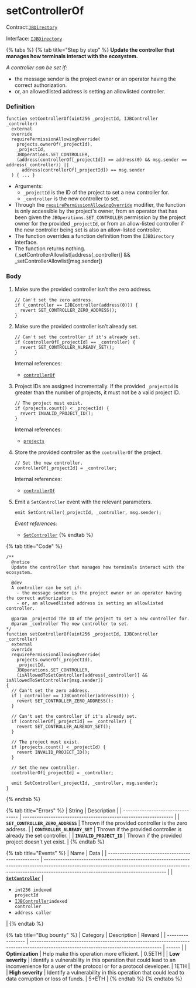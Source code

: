 # setControllerOf

Contract:[`JBDirectory`](../)​‌

Interface: [`IJBDirectory`](../../../interfaces/ijbdirectory.md)

{% tabs %}
{% tab title="Step by step" %}
**Update the controller that manages how terminals interact with the ecosystem.**

_A controller can be set if:_

* the message sender is the project owner or an operator having the correct authorization.
* or, an allowedlisted address is setting an allowlisted controller.

### Definition

```solidity
function setControllerOf(uint256 _projectId, IJBController _controller)
  external
  override
  requirePermissionAllowingOverride(
    projects.ownerOf(_projectId),
    _projectId,
    JBOperations.SET_CONTROLLER,
    (address(controllerOf[_projectId]) == address(0) && msg.sender == address(_controller)) ||
      address(controllerOf[_projectId]) == msg.sender
  ) { ... }
```

* Arguments:
  * `_projectId` is the ID of the project to set a new controller for.
  * `_controller` is the new controller to set.
* Through the [`requirePermissionAllowingOverride`](../../or-abstract/jboperatable/modifiers/requirepermissionallowingoverride.md) modifier, the function is only accessible by the project's owner, from an operator that has been given the `JBOperations.SET_CONTROLLER` permission by the project owner for the provided `_projectId`, or from an allow-listed controller if the new controller being set is also an allow-listed controller.
* The function overrides a function definition from the `IJBDirectory` interface.
* The function returns nothing. (\_setControllerAllowlist\[address(\_controller)] && \_setControllerAllowlist\[msg.sender])

### Body

1.  Make sure the provided controller isn't the zero address.

    ```solidity
    // Can't set the zero address.
    if (_controller == IJBController(address(0))) {
      revert SET_CONTROLLER_ZERO_ADDRESS();
    }
    ```
2.  Make sure the provided controller isn't already set.

    ```solidity
    // Can't set the controller if it's already set.
    if (controllerOf[_projectId] == _controller) {
      revert SET_CONTROLLER_ALREADY_SET();
    }
    ```

    Internal references:

    * [`controllerOf`](../properties/controllerof.md)
3.  Project IDs are assigned incrementally. If the provided `_projectId` is greater than the number of projects, it must not be a valid project ID.

    ```solidity
    // The project must exist.
    if (projects.count() < _projectId) {
      revert INVALID_PROJECT_ID();
    }
    ```

    Internal references:

    * [`projects`](../properties/projects.md)
4.  Store the provided controller as the `controllerOf` the project.

    ```solidity
    // Set the new controller.
    controllerOf[_projectId] = _controller;
    ```

    Internal references:

    * [`controllerOf`](../properties/controllerof.md)
5.  Emit a `SetController` event with the relevant parameters.

    ```solidity
    emit SetController(_projectId, _controller, msg.sender);
    ```

    _Event references:_

    * [`SetController`](../events/setcontroller.md)
{% endtab %}

{% tab title="Code" %}
```solidity
/**
  @notice
  Update the controller that manages how terminals interact with the ecosystem.

  @dev 
  A controller can be set if:
    - the message sender is the project owner or an operator having the correct authorization.
    - or, an allowedlisted address is setting an allowlisted controller.

  @param _projectId The ID of the project to set a new controller for.
  @param _controller The new controller to set.
*/
function setControllerOf(uint256 _projectId, IJBController _controller)
  external
  override
  requirePermissionAllowingOverride(
    projects.ownerOf(_projectId),
    _projectId,
    JBOperations.SET_CONTROLLER,
    (isAllowedToSetController[address(_controller)] && isAllowedToSetController[msg.sender]) 
{
  // Can't set the zero address.
  if (_controller == IJBController(address(0))) {
    revert SET_CONTROLLER_ZERO_ADDRESS();
  }

  // Can't set the controller if it's already set.
  if (controllerOf[_projectId] == _controller) {
    revert SET_CONTROLLER_ALREADY_SET();
  }

  // The project must exist.
  if (projects.count() < _projectId) {
    revert INVALID_PROJECT_ID();
  }

  // Set the new controller.
  controllerOf[_projectId] = _controller;

  emit SetController(_projectId, _controller, msg.sender);
}
```
{% endtab %}

{% tab title="Errors" %}
| String                            | Description                                                      |
| --------------------------------- | ---------------------------------------------------------------- |
| **`SET_CONTROLLER_ZERO_ADDRESS`** | Thrown if the provided controller is the zero address.           |
| **`CONTROLLER_ALREADY_SET`**      | Thrown if the provided controller is already the set controller. |
| **`INVALID_PROJECT_ID`**          | Thrown if the provided project doesn't yet exist.                |
{% endtab %}

{% tab title="Events" %}
| Name                                              | Data                                                                                                                                                                                                             |
| ------------------------------------------------- | ---------------------------------------------------------------------------------------------------------------------------------------------------------------------------------------------------------------- |
| [**`SetController`**](../events/setcontroller.md) | <ul><li><code>int256 indexed projectId</code></li><li><a href="../../../interfaces/ijbcontroller.md"><code>IJBController</code></a><code>indexed controller</code></li><li><code>address caller</code></li></ul> |
{% endtab %}

{% tab title="Bug bounty" %}
| Category          | Description                                                                                                                            | Reward |
| ----------------- | -------------------------------------------------------------------------------------------------------------------------------------- | ------ |
| **Optimization**  | Help make this operation more efficient.                                                                                               | 0.5ETH |
| **Low severity**  | Identify a vulnerability in this operation that could lead to an inconvenience for a user of the protocol or for a protocol developer. | 1ETH   |
| **High severity** | Identify a vulnerability in this operation that could lead to data corruption or loss of funds.                                        | 5+ETH  |
{% endtab %}
{% endtabs %}
